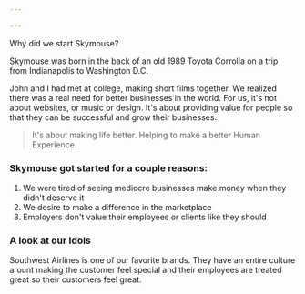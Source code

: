 ```yaml
---

---
```

Why did we start Skymouse?

Skymouse was born in the back of an old 1989 Toyota Corrolla on a trip from Indianapolis to Washington D.C. 

John and I had met at college, making short films together. We realized there was a real need for better businesses in the world. For us, it's not about websites, or music or design. It's about providing value for people so that they can be successful and grow their businesses. 

> It's about making life better. Helping to make a better Human Experience.

### Skymouse got started for a couple reasons:

1. We were tired of seeing mediocre businesses make money when they didn't deserve it
2. We desire to make a difference in the marketplace
3. Employers don't value their employees or clients like they should

### A look at our Idols
Southwest Airlines is one of our favorite brands. They have an entire culture arount making the customer feel special and their employees are treated great so their customers feel great.
